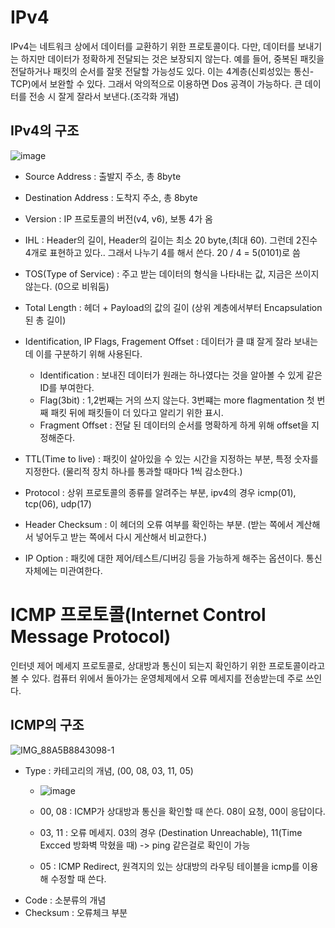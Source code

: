 # IPv4

IPv4는 네트워크 상에서 데이터를 교환하기 위한 프로토콜이다. 다만, 데이터를 보내기는 하지만 데이터가 정확하게 전달되는 것은 보장되지 않는다. 예를 들어, 중복된 패킷을 전달하거나 패킷의 순서를 잘못 전달할 가능성도 있다. 이는 4계층(신뢰성있는 통신-TCP)에서 보완할 수 있다. 그래서 악의적으로 이용하면 Dos 공격이 가능하다. 큰 데이터를 전송 시 잘게 잘라서 보낸다.(조각화 개념)

## IPv4의 구조

![image](https://user-images.githubusercontent.com/31172248/145533745-614aefdd-f673-4458-ab43-d0c0d5892025.png)


- Source Address : 출발지 주소, 총 8byte
- Destination Address : 도착지 주소, 총 8byte
- Version : IP 프로토콜의 버전(v4, v6), 보통 4가 옴
- IHL : Header의 길이, Header의 길이는 최소 20 byte,(최대 60). 그런데 2진수 4개로 표현하고 있다.. 그래서 나누기 4를 해서 쓴다. 20 / 4 = 5(0101)로 씀
- TOS(Type of Service) : 주고 받는 데이터의 형식을 나타내는 값, 지금은 쓰이지 않는다. (0으로 비워둠)
- Total Length : 헤더 + Payload의 값의 길이 (상위 계층에서부터 Encapsulation 된 총 길이)
- Identification, IP Flags, Fragement Offset : 데이터가 클 떄 잘게 잘라 보내는데 이를 구분하기 위해 사용된다.

  - Identification : 보내진 데이터가 원래는 하나였다는 것을 알아볼 수 있게 같은 ID를 부여한다.
  - Flag(3bit) : 1,2번째는 거의 쓰지 않는다. 3번쨰는 more flagmentation 첫 번째 패킷 뒤에 패킷들이 더 있다고 알리기 위한 표시.
  - Fragment Offset : 전달 된 데이터의 순서를 명확하게 하게 위해 offset을 지정해준다.

- TTL(Time to live) : 패킷이 살아있을 수 있는 시간을 지정하는 부분, 특정 숫자를 지정한다. (물리적 장치 하나를 통과할 때마다 1씩 감소한다.)
- Protocol : 상위 프로토콜의 종류를 알려주는 부분, ipv4의 경우 icmp(01), tcp(06), udp(17)
- Header Checksum : 이 헤더의 오류 여부를 확인하는 부분. (받는 쪽에서 계산해서 넣어두고 받는 쪽에서 다시 게산해서 비교한다.)
- IP Option : 패킷에 대한 제어/테스트/디버깅 등을 가능하게 해주는 옵션이다. 통신자체에는 미관여한다.

# ICMP 프로토콜(Internet Control Message Protocol)

인터넷 제어 메세지 프로토콜로, 상대방과 통신이 되는지 확인하기 위한 프로토콜이라고 볼 수 있다. 컴퓨터 위에서 돌아가는 운영체제에서 오류 메세지를 전송받는데 주로 쓰인다.

## ICMP의 구조

![IMG_88A5B8843098-1](https://user-images.githubusercontent.com/31172248/145534073-ededdc4e-bede-482c-8e43-859881c7c00a.jpeg)


- Type : 카테고리의 개념, (00, 08, 03, 11, 05)
  - ![image](https://user-images.githubusercontent.com/31172248/145534175-ad7773cd-4b8d-4d55-8f0f-accb2aabd7e6.png)

  - 00, 08 : ICMP가 상대방과 통신을 확인할 때 쓴다. 08이 요청, 00이 응답이다.
  - 03, 11 : 오류 메세지. 03의 경우 (Destination Unreachable), 11(Time Excced 방화벽 막혔을 때) -> ping 같은걸로 확인이 가능
  - 05 : ICMP Redirect, 원격지의 있는 상대방의 라우팅 테이블을 icmp를 이용해 수정할 때 쓴다.
- Code : 소분류의 개념
- Checksum : 오류체크 부분
